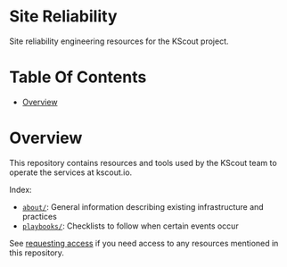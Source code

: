 # Site Reliability
Site reliability engineering resources for the KScout project.

# Table Of Contents
- [Overview](#overview)

# Overview
This repository contains resources and tools used by the KScout team to operate 
the services at kscout.io.

Index:

- [`about/`](about): General information describing existing infrastructure 
  and practices
- [`playbooks/`](playbooks): Checklists to follow when certain events occur

See [requesting access](about/communication.md#requesting-access) if you need access
to any resources mentioned in this repository.
